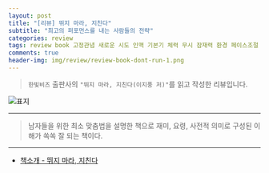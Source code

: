 ```yaml
---  
layout: post  
title: "[리뷰] 뛰지 마라, 지친다"  
subtitle: "최고의 퍼포먼스를 내는 사람들의 전략"  
categories: review  
tags: review book 고정관념 새로운 시도 인맥 기본기 체력 무시 잠재력 환경 페이스조절 트러블 리더 강점 일 조직   
comments: true  
header-img: img/review/review-book-dont-run-1.png
---  
```

  
> `한빛비즈` 출판사의 `"뛰지 마라, 지친다(이지풍 저)"`를 읽고 작성한 리뷰입니다.  

![표지](https://theorydb.github.io/assets/img/review/review-book-dont-run-1.png)  

---

> 남자들을 위한 최소 맞춤법을 설명한 책으로 재미, 요령, 사전적 의미로 구성된 이해가 쏙쏙 잘 되는 책이다.


---

* [책소개 - 뛰지 마라, 지친다](http://www.yes24.com/Product/Goods/107996478)


